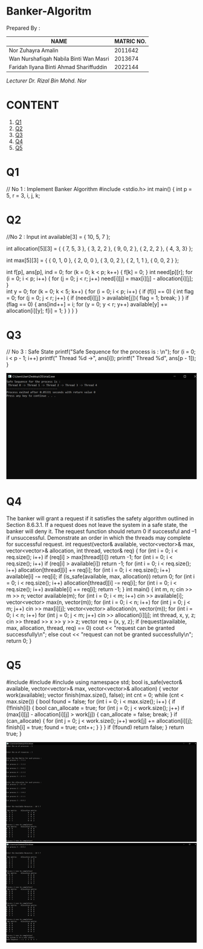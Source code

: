 # Banker-Algoritm
Prepared By : 

| NAME  | MATRIC NO. |
| ------------- | ------------- |
| Nor Zuhayra Amalin   | 2011642  |
| Wan Nurshafiqah Nabila Binti Wan Masri   | 2013674  |
| Faridah Ilyana Binti Ahmad Shariffuddin  | 2022144  |

*Lecturer Dr. Rizal Bin Mohd. Nor*


# CONTENT
1. [Q1](https://github.com/ilyana-8/Banker-Algorithm/blob/main/README.md#Q1)
2. [Q2](https://github.com/ilyana-8/Banker-Algorithm/blob/main/README.md#Q2)
3. [Q3](https://github.com/ilyana-8/Banker-Algorithm/blob/main/README.md#Q3)
4. [Q4](https://github.com/ilyana-8/Banker-Algorithm/blob/main/README.md#Q4)
5. [Q5](https://github.com/ilyana-8/Banker-Algorithm/blob/main/README.md#Q5)


# Q1
// No 1 : Implement Banker Algorithm
#include <stdio.h>
int main()
{
int p = 5, r = 3, i, j, k;


# Q2
//No 2 : Input
int available[3] = { 10, 5, 7 };

int allocation[5][3] = { { 7, 5, 3 },
                         { 3, 2, 2 },
                         { 9, 0, 2 },
                         { 2, 2, 2 },
                         { 4, 3, 3} };
                         
int max[5][3] = { { 0, 1, 0 },
                { 2, 0, 0 },
                { 3, 0, 2 },
                { 2, 1, 1 },
                { 0, 0, 2 } };
                
int f[p], ans[p], ind = 0;
for (k = 0; k < p; k++) {
     f[k] = 0;
    }
int need[p][r];
for (i = 0; i < p; i++) {
     for (j = 0; j < r; j++) 
	 need[i][j] = max[i][j] - allocation[i][j];
    }  
int y = 0;
for (k = 0; k < 5; k++) {
     for (i = 0; i < p; i++) {
     if (f[i] == 0) {
     int flag = 0;
         for (j = 0; j < r; j++) {
             if (need[i][j] > available[j]){ flag = 1; 
			 break;
                 } 
            }
			if (flag == 0) { ans[ind++] = i;
                for (y = 0; y < r; y++) 
                     available[y] += allocation[i][y];
                     f[i] = 1;
                } 
        }
        }
    }
    
    
# Q3
// No 3 : Safe State
printf("Safe Sequence for the process is : \n");
for (i = 0; i < p - 1; i++) 
	printf(" Thread %d ->", ans[i]); 
	printf(" Thread %d", ans[p - 1]);
}

 ![1](https://github.com/ilyana-8/Banker-Algoritm/blob/main/Images/Img%201.png)<br>


# Q4
The banker will grant a request if it satisfies the safety algorithm outlined in Section 8.6.3.1. If a request does not leave the system in a safe state, the banker will deny it. The request function should return 0 if successful and –1 if unsuccessful. Demonstrate an order in which the threads may complete for successful request.  int request(vector<int>& available, vector<vector<int>>& max, vector<vector<int>>& allocation, int thread, vector<int>& req) {
for (int i = 0; i < req.size(); i++)
if (req[i] > max[thread][i])
return -1;
for (int i = 0; i < req.size(); i++)
if (req[i] > available[i])
return -1;
for (int i = 0; i < req.size(); i++) allocation[thread][i] += req[i];
for (int i = 0; i < req.size(); i++) available[i] -= req[i];
if (is_safe(available, max, allocation))
return 0;
for (int i = 0; i < req.size(); i++) allocation[thread][i] -= req[i];
for (int i = 0; i < req.size(); i++) available[i] += req[i];
return -1;
}
int main() {
int m, n; cin >> m >> n; vector<int> available(m);
for (int i = 0; i < m; i++) cin >> available[i]; vector<vector<int>> max(n, vector<int>(m));
for (int i = 0; i < n; i++)
for (int j = 0; j < m; j++) cin >> max[i][j]; vector<vector<int>> allocation(n, vector<int>(m));
for (int i = 0; i < n; i++)
for (int j = 0; j < m; j++) cin >> allocation[i][j];
int thread, x, y, z; cin >> thread >> x >> y >> z; vector<int> req = {x, y, z};
if (request(available, max, allocation, thread, req) == 0) cout << "request can be granted successfully\n"; else
cout << "request can not be granted successfully\n";
return 0;
}


# Q5
#include <iostream>
#include <vector>
#include <algorithm>
using namespace std;
bool is_safe(vector<int>& available, vector<vector<int>>& max, vector<vector<int>>& allocation) { vector<int> work(available); vector<bool> finish(max.size(), false);
int cnt = 0; while (cnt < max.size()) { bool found = false;
for (int i = 0; i < max.size(); i++) {
if (!finish[i]) { bool can_allocate = true;
for (int j = 0; j < work.size(); j++)
if (max[i][j] - allocation[i][j] > work[j]) { can_allocate = false; break;
}
if (can_allocate) {
for (int j = 0; j < work.size(); j++) work[j] += allocation[i][j]; finish[i] = true;
found = true; cnt++;
}
}
}
if (!found)
return false;
}
return true;
}
				
![2](https://github.com/ilyana-8/Banker-Algoritm/blob/main/Images/Img%202.png)<br>
![3](https://github.com/ilyana-8/Banker-Algoritm/blob/main/Images/Img%203.png)<br>

				
